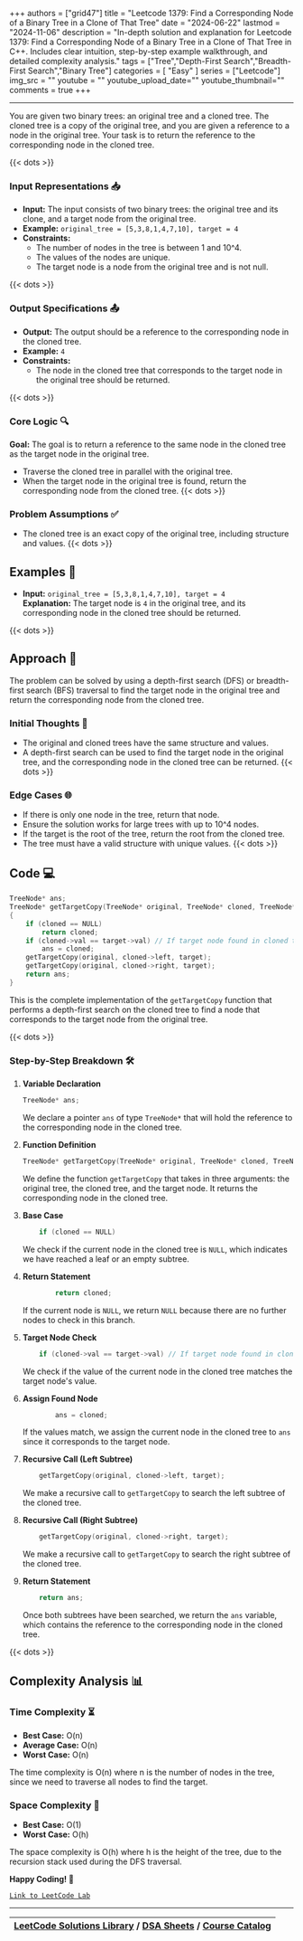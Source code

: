 
+++
authors = ["grid47"]
title = "Leetcode 1379: Find a Corresponding Node of a Binary Tree in a Clone of That Tree"
date = "2024-06-22"
lastmod = "2024-11-06"
description = "In-depth solution and explanation for Leetcode 1379: Find a Corresponding Node of a Binary Tree in a Clone of That Tree in C++. Includes clear intuition, step-by-step example walkthrough, and detailed complexity analysis."
tags = ["Tree","Depth-First Search","Breadth-First Search","Binary Tree"]
categories = [
    "Easy"
]
series = ["Leetcode"]
img_src = ""
youtube = ""
youtube_upload_date=""
youtube_thumbnail=""
comments = true
+++



---
You are given two binary trees: an original tree and a cloned tree. The cloned tree is a copy of the original tree, and you are given a reference to a node in the original tree. Your task is to return the reference to the corresponding node in the cloned tree.
<!--more-->
{{< dots >}}
### Input Representations 📥
- **Input:** The input consists of two binary trees: the original tree and its clone, and a target node from the original tree.
- **Example:** `original_tree = [5,3,8,1,4,7,10], target = 4`
- **Constraints:**
	- The number of nodes in the tree is between 1 and 10^4.
	- The values of the nodes are unique.
	- The target node is a node from the original tree and is not null.

{{< dots >}}
### Output Specifications 📤
- **Output:** The output should be a reference to the corresponding node in the cloned tree.
- **Example:** `4`
- **Constraints:**
	- The node in the cloned tree that corresponds to the target node in the original tree should be returned.

{{< dots >}}
### Core Logic 🔍
**Goal:** The goal is to return a reference to the same node in the cloned tree as the target node in the original tree.

- Traverse the cloned tree in parallel with the original tree.
- When the target node in the original tree is found, return the corresponding node from the cloned tree.
{{< dots >}}
### Problem Assumptions ✅
- The cloned tree is an exact copy of the original tree, including structure and values.
{{< dots >}}
## Examples 🧩
- **Input:** `original_tree = [5,3,8,1,4,7,10], target = 4`  \
  **Explanation:** The target node is `4` in the original tree, and its corresponding node in the cloned tree should be returned.

{{< dots >}}
## Approach 🚀
The problem can be solved by using a depth-first search (DFS) or breadth-first search (BFS) traversal to find the target node in the original tree and return the corresponding node from the cloned tree.

### Initial Thoughts 💭
- The original and cloned trees have the same structure and values.
- A depth-first search can be used to find the target node in the original tree, and the corresponding node in the cloned tree can be returned.
{{< dots >}}
### Edge Cases 🌐
- If there is only one node in the tree, return that node.
- Ensure the solution works for large trees with up to 10^4 nodes.
- If the target is the root of the tree, return the root from the cloned tree.
- The tree must have a valid structure with unique values.
{{< dots >}}
## Code 💻
```cpp
TreeNode* ans;
TreeNode* getTargetCopy(TreeNode* original, TreeNode* cloned, TreeNode* target) 
{
    if (cloned == NULL)
        return cloned;
    if (cloned->val == target->val) // If target node found in cloned tree save it into a variable.
        ans = cloned;
    getTargetCopy(original, cloned->left, target);
    getTargetCopy(original, cloned->right, target);
    return ans;
}
```

This is the complete implementation of the `getTargetCopy` function that performs a depth-first search on the cloned tree to find a node that corresponds to the target node from the original tree.

{{< dots >}}
### Step-by-Step Breakdown 🛠️
1. **Variable Declaration**
	```cpp
	TreeNode* ans;
	```
	We declare a pointer `ans` of type `TreeNode*` that will hold the reference to the corresponding node in the cloned tree.

2. **Function Definition**
	```cpp
	TreeNode* getTargetCopy(TreeNode* original, TreeNode* cloned, TreeNode* target) 
	```
	We define the function `getTargetCopy` that takes in three arguments: the original tree, the cloned tree, and the target node. It returns the corresponding node in the cloned tree.

3. **Base Case**
	```cpp
	    if (cloned == NULL)
	```
	We check if the current node in the cloned tree is `NULL`, which indicates we have reached a leaf or an empty subtree.

4. **Return Statement**
	```cpp
	        return cloned;
	```
	If the current node is `NULL`, we return `NULL` because there are no further nodes to check in this branch.

5. **Target Node Check**
	```cpp
	    if (cloned->val == target->val) // If target node found in cloned tree save it into a variable.
	```
	We check if the value of the current node in the cloned tree matches the target node's value.

6. **Assign Found Node**
	```cpp
	        ans = cloned;
	```
	If the values match, we assign the current node in the cloned tree to `ans` since it corresponds to the target node.

7. **Recursive Call (Left Subtree)**
	```cpp
	    getTargetCopy(original, cloned->left, target);
	```
	We make a recursive call to `getTargetCopy` to search the left subtree of the cloned tree.

8. **Recursive Call (Right Subtree)**
	```cpp
	    getTargetCopy(original, cloned->right, target);
	```
	We make a recursive call to `getTargetCopy` to search the right subtree of the cloned tree.

9. **Return Statement**
	```cpp
	    return ans;
	```
	Once both subtrees have been searched, we return the `ans` variable, which contains the reference to the corresponding node in the cloned tree.

{{< dots >}}
## Complexity Analysis 📊
### Time Complexity ⏳
- **Best Case:** O(n)
- **Average Case:** O(n)
- **Worst Case:** O(n)

The time complexity is O(n) where n is the number of nodes in the tree, since we need to traverse all nodes to find the target.

### Space Complexity 💾
- **Best Case:** O(1)
- **Worst Case:** O(h)

The space complexity is O(h) where h is the height of the tree, due to the recursion stack used during the DFS traversal.

**Happy Coding! 🎉**


[`Link to LeetCode Lab`](https://leetcode.com/problems/find-a-corresponding-node-of-a-binary-tree-in-a-clone-of-that-tree/description/)

---

| [LeetCode Solutions Library](https://grid47.xyz/leetcode/) / [DSA Sheets](https://grid47.xyz/sheets/) / [Course Catalog](https://grid47.xyz/courses/) |
| --- |
